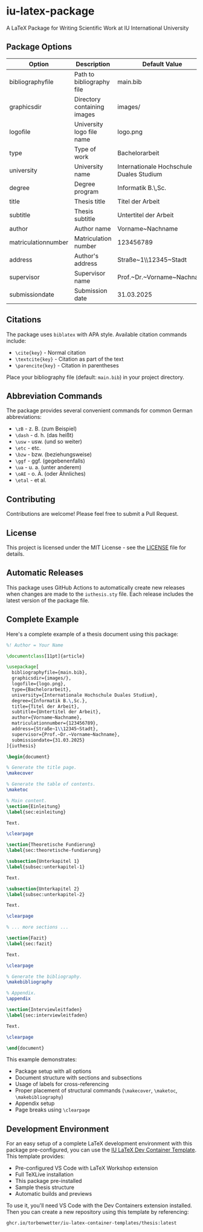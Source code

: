 # iu-latex-package

A LaTeX Package for Writing Scientific Work at IU International University

## Package Options

| Option              | Description                 | Default Value                            |
| ------------------- | --------------------------- | ---------------------------------------- |
| bibliographyfile    | Path to bibliography file   | main.bib                                 |
| graphicsdir         | Directory containing images | images/                                  |
| logofile            | University logo file name   | logo.png                                 |
| type                | Type of work                | Bachelorarbeit                           |
| university          | University name             | Internationale Hochschule Duales Studium |
| degree              | Degree program              | Informatik B.\\,Sc.                      |
| title               | Thesis title                | Titel der Arbeit                         |
| subtitle            | Thesis subtitle             | Untertitel der Arbeit                    |
| author              | Author name                 | Vorname\~Nachname                        |
| matriculationnumber | Matriculation number        | 123456789                                |
| address             | Author's address            | Straße\~1\\\\12345\~Stadt                |
| supervisor          | Supervisor name             | Prof.\~Dr.\~Vorname\~Nachname            |
| submissiondate      | Submission date             | 31.03.2025                               |

## Citations

The package uses `biblatex` with APA style. Available citation commands include:

- `\cite{key}` - Normal citation
- `\textcite{key}` - Citation as part of the text
- `\parencite{key}` - Citation in parentheses

Place your bibliography file (default: `main.bib`) in your project directory.

## Abbreviation Commands

The package provides several convenient commands for common German abbreviations:

- `\zB` - z. B. (zum Beispiel)
- `\dash` - d. h. (das heißt)
- `\usw` - usw. (und so weiter)
- `\etc` - etc.
- `\bzw` - bzw. (beziehungsweise)
- `\ggf` - ggf. (gegebenenfalls)
- `\ua` - u. a. (unter anderem)
- `\oAE` - o. Ä. (oder Ähnliches)
- `\etal` - et al.

## Contributing

Contributions are welcome! Please feel free to submit a Pull Request.

## License

This project is licensed under the MIT License - see the [LICENSE](LICENSE) file for details.

## Automatic Releases

This package uses GitHub Actions to automatically create new releases when changes are made to the `iuthesis.sty` file. Each release includes the latest version of the package file.

## Complete Example

Here's a complete example of a thesis document using this package:

```latex
%! Author = Your Name

\documentclass[11pt]{article}

\usepackage[
  bibliographyfile={main.bib},
  graphicsdir={images/},
  logofile={logo.png},
  type={Bachelorarbeit},
  university={Internationale Hochschule Duales Studium},
  degree={Informatik B.\,Sc.},
  title={Titel der Arbeit},
  subtitle={Untertitel der Arbeit},
  author={Vorname~Nachname},
  matriculationnumber={123456789},
  address={Straße~1\\12345~Stadt},
  supervisor={Prof.~Dr.~Vorname~Nachname},
  submissiondate={31.03.2025}
]{iuthesis}

\begin{document}

% Generate the title page.
\makecover

% Generate the table of contents.
\maketoc

% Main content.
\section{Einleitung}
\label{sec:einleitung}

Text.

\clearpage

\section{Theoretische Fundierung}
\label{sec:theoretische-fundierung}

\subsection{Unterkapitel 1}
\label{subsec:unterkapitel-1}

Text.

\subsection{Unterkapitel 2}
\label{subsec:unterkapitel-2}

Text.

\clearpage

% ... more sections ...

\section{Fazit}
\label{sec:fazit}

Text.

\clearpage

% Generate the bibliography.
\makebibliography

% Appendix.
\appendix

\section{Interviewleitfaden}
\label{sec:interviewleitfaden}

Text.

\clearpage

\end{document}
```

This example demonstrates:

- Package setup with all options
- Document structure with sections and subsections
- Usage of labels for cross-referencing
- Proper placement of structural commands (`\makecover`, `\maketoc`, `\makebibliography`)
- Appendix setup
- Page breaks using `\clearpage`

## Development Environment

For an easy setup of a complete LaTeX development environment with this package pre-configured, you can use the [IU LaTeX Dev Container Template](https://github.com/TorbenWetter/iu-latex-container-templates). This template provides:

- Pre-configured VS Code with LaTeX Workshop extension
- Full TeXLive installation
- This package pre-installed
- Sample thesis structure
- Automatic builds and previews

To use it, you'll need VS Code with the Dev Containers extension installed. Then you can create a new repository using this template by referencing:

```
ghcr.io/torbenwetter/iu-latex-container-templates/thesis:latest
```
